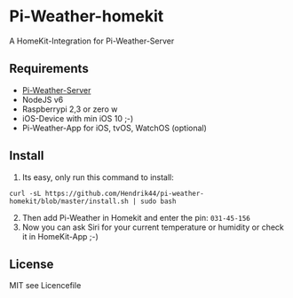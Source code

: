 # Pi-Weather-homekit
A HomeKit-Integration for Pi-Weather-Server

## Requirements
* [Pi-Weather-Server](https://github.com/Hendrik44/pi-weather-server)
* NodeJS v6
* Raspberrypi 2,3 or zero w
* iOS-Device with min iOS 10 ;-)
* Pi-Weather-App for iOS, tvOS, WatchOS (optional)

## Install
1. Its easy, only run this command to install:
```
curl -sL https://github.com/Hendrik44/pi-weather-homekit/blob/master/install.sh | sudo bash 
```

2. Then add Pi-Weather in Homekit and enter the pin: `031-45-156`
3. Now you can ask Siri for your current temperature or humidity or check it in HomeKit-App ;-)

## License
MIT see Licencefile
